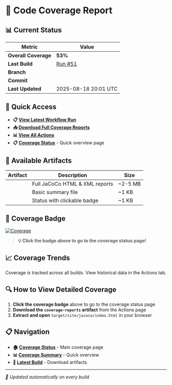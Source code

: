 # 🎯 Code Coverage Report

## 📊 Current Status

| Metric | Value |
|--------|-------|
| **Overall Coverage** | **53%** |
| **Last Build** | [Run #51](https://github.com/Gqlex/gqlex-path-selection-java/actions/runs/17051113937) |
| **Branch** |  |
| **Commit** | [](https://github.com/Gqlex/gqlex-path-selection-java/commit/050c5506cd7dac023f40639177843e6a6cdd3a9d) |
| **Last Updated** | 2025-08-18 20:01 UTC |

## 🔗 Quick Access

- **📋 [View Latest Workflow Run](https://github.com/Gqlex/gqlex-path-selection-java/actions/runs/17051113937)**
- **📥 [Download Full Coverage Reports](https://github.com/Gqlex/gqlex-path-selection-java/actions/runs/17051113937)**
- **📊 [View All Actions](https://github.com/Gqlex/gqlex-path-selection-java/actions)**
- **📋 [Coverage Status](https://github.com/Gqlex/gqlex-path-selection-java/blob/main/docs/COVERAGE_STATUS.md)** - Quick overview page

## 📁 Available Artifacts

| Artifact | Description | Size |
|----------|-------------|------|
|  | Full JaCoCo HTML & XML reports | ~2-5 MB |
|  | Basic summary file | ~1 KB |
|  | Status with clickable badge | ~1 KB |

## 🎨 Coverage Badge

[![Coverage](https://img.shields.io/badge/coverage-53%-brightgreen?style=flat&logo=java)](https://github.com/Gqlex/gqlex-path-selection-java/blob/main/docs/COVERAGE_STATUS.md)

> **💡 Click the badge above to go to the coverage status page!**

## 📈 Coverage Trends

Coverage is tracked across all builds. View historical data in the Actions tab.

## 🔍 How to View Detailed Coverage

1. **Click the coverage badge** above to go to the coverage status page
2. **Download the `coverage-reports` artifact** from the Actions page
3. **Extract and open** `target/site/jacoco/index.html` in your browser

## 📋 Navigation

- **🏠 [Coverage Status](https://github.com/Gqlex/gqlex-path-selection-java/blob/main/docs/COVERAGE_STATUS.md)** - Main coverage page
- **📊 [Coverage Summary](https://github.com/Gqlex/gqlex-path-selection-java/blob/main/docs/COVERAGE_SUMMARY.md)** - Quick overview
- **🚀 [Latest Build](https://github.com/Gqlex/gqlex-path-selection-java/actions/runs/17051113937)** - Download artifacts

---
*🔄 Updated automatically on every build*
